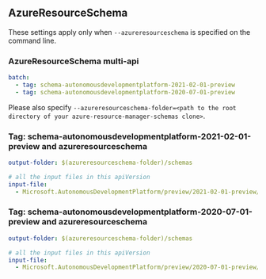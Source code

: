 ## AzureResourceSchema

These settings apply only when `--azureresourceschema` is specified on the command line.

### AzureResourceSchema multi-api

``` yaml $(azureresourceschema) && $(multiapi)
batch:
  - tag: schema-autonomousdevelopmentplatform-2021-02-01-preview
  - tag: schema-autonomousdevelopmentplatform-2020-07-01-preview

```

Please also specify `--azureresourceschema-folder=<path to the root directory of your azure-resource-manager-schemas clone>`.

### Tag: schema-autonomousdevelopmentplatform-2021-02-01-preview and azureresourceschema

``` yaml $(tag) == 'schema-autonomousdevelopmentplatform-2021-02-01-preview' && $(azureresourceschema)
output-folder: $(azureresourceschema-folder)/schemas

# all the input files in this apiVersion
input-file:
  - Microsoft.AutonomousDevelopmentPlatform/preview/2021-02-01-preview/adp.json

```

### Tag: schema-autonomousdevelopmentplatform-2020-07-01-preview and azureresourceschema

``` yaml $(tag) == 'schema-autonomousdevelopmentplatform-2020-07-01-preview' && $(azureresourceschema)
output-folder: $(azureresourceschema-folder)/schemas

# all the input files in this apiVersion
input-file:
  - Microsoft.AutonomousDevelopmentPlatform/preview/2020-07-01-preview/adp.json

```
